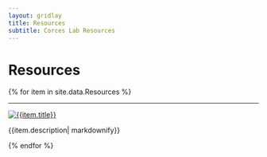 ```yaml
---
layout: gridlay
title: Resources
subtitle: Corces Lab Resources
---
```


# **Resources**
{% for item in site.data.Resources %}
<hr>
<!-- The paddingtop and margin-top edits allow anchors to link properly. -->
<div id = "{{item.title}}" class="row" style="padding-top: 60px; margin-top: -60px;">
    <div class="col-sm-4">
    	<a href="{{item.imageLink}}"><img src="{{item.image}}" alt="{{item.title}}"></a>
    </div>
    <div class="col-sm-8">
    	<p class="text-justify">{{item.description| markdownify}}</p>
    </div>
</div>
{% endfor %}
